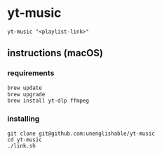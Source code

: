# yt-music

`yt-music "<playlist-link>"`


## instructions (macOS)


### requirements

```bash
brew update
brew upgrade
brew install yt-dlp ffmpeg
```


### installing

```
git clone git@github.com:unenglishable/yt-music
cd yt-music
./link.sh
```
